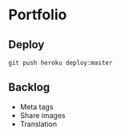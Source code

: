 # Portfolio

## Deploy

```
git push heroku deploy:master
```

## Backlog

- Meta tags
- Share images
- Translation
